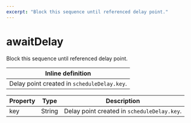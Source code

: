 ```yaml
---
excerpt: "Block this sequence until referenced delay point."
---
```

# awaitDelay

Block this sequence until referenced delay point.

| Inline definition |
| -------- |
| Delay point created in <code>scheduleDelay.key</code>. |


| Property | Type | Description |
| ------- | ------- | -------- |
| key | String | Delay point created in <code>scheduleDelay.key</code>. |

